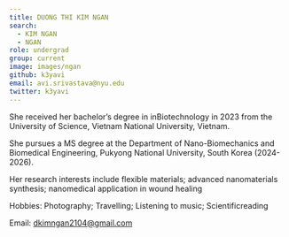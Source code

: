 ```yaml
---
title: DUONG THI KIM NGAN
search:
  - KIM NGAN
  - NGAN
role: undergrad
group: current
image: images/ngan
github: k3yavi
email: avi.srivastava@nyu.edu
twitter: k3yavi
---
```


She received her bachelor’s degree in inBiotechnology in 2023 from the University of Science, Vietnam National University, Vietnam. 

She pursues a MS degree at the Department of Nano-Biomechanics and Biomedical Engineering, Pukyong National University, South Korea (2024-2026). 

Her research interests include flexible materials; advanced nanomaterials synthesis; nanomedical application in wound healing

Hobbies: Photography; Travelling; Listening to music; Scientificreading

Email: dkimngan2104@gmail.com
